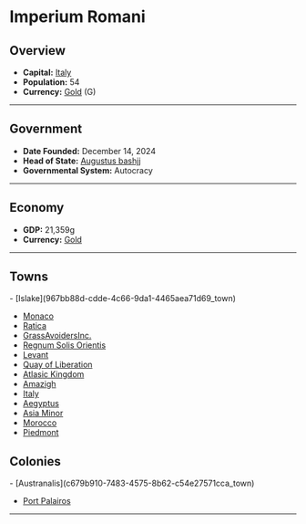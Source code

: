 <!--UNDEDITED FILE, remove this entire line if this file has been edited!-->
# <!--NAME-->Imperium Romani<!--NAME-->

## Overview

- **Capital:** <!--CAPITAL_LINK-->[Italy](3c420346-3be3-4ac2-8ecf-07279e8c22f9_town)<!--CAPITAL_LINK-->
- **Population:** <!--POPULATION-->54<!--POPULATION-->
- **Currency:** <!--CURRENCY_LINK-->[Gold](Gold_currency)<!--CURRENCY_LINK--> (<!--CURRENCY_ABV-->G<!--CURRENCY_ABV-->)

---

## Government

- **Date Founded:** <!--FOUNDED-->December 14, 2024<!--FOUNDED-->
- **Head of State:** <!--LEADER_TITLE_LINK-->[Augustus bashjj](bashjj_user)<!--LEADER_TITLE_LINK-->
- **Governmental System:** <!--GOVERNMENT-->Autocracy<!--GOVERNMENT-->

---

## Economy

- **GDP:** <!--GDP-->21,359g<!--GDP-->
- **Currency:** <!--CURRENCY_LINK-->[Gold](Gold_currency)<!--CURRENCY_LINK-->

---

## Towns

<!--TOWNS-->- [Islake](967bb88d-cdde-4c66-9da1-4465aea71d69_town)
- [Monaco](05e533f0-0c80-4a3e-a345-abda414d2460_town)
- [Ratica](929199a1-bf53-4bef-9524-0b5a33a070f7_town)
- [GrassAvoidersInc.](cfc436f4-d874-4bed-a6a5-bb3a6c017e75_town)
- [Regnum Solis Orientis](4b634be2-ec0a-410a-a8f4-84c55974c37c_town)
- [Levant](320c4fa9-2b0d-474c-b536-436ffc425259_town)
- [Quay of Liberation](5b232dd9-b917-46e1-977e-1c31b4aebd24_town)
- [Atlasic Kingdom](0788d03f-e2e3-4706-bfde-28ad4d25e4a4_town)
- [Amazigh](ded573de-c4fe-4978-8348-46c692f91f9d_town)
- [Italy](3c420346-3be3-4ac2-8ecf-07279e8c22f9_town)
- [Aegyptus](44882a74-f932-47da-92ea-4593ea555fa2_town)
- [Asia Minor](246dfebc-65b0-4cc9-b59f-4d62752fdbac_town)
- [Morocco](db31c0ae-4bab-4276-b7b6-d829760a8e30_town)
- [Piedmont](f3a83396-272d-49ce-b245-bb2a1ca1f9ff_town)<!--TOWNS-->

## Colonies

<!--COLONIES-->- [Austranalis](c679b910-7483-4575-8b62-c54e27571cca_town)
- [Port Palairos](b17c5c63-6200-4943-9070-de6f8ee5f32c_town)<!--COLONIES-->

---